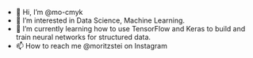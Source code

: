 - 👋 Hi, I’m @mo-cmyk
- 👀 I’m interested in Data Science, Machine Learning.
- 🌱 I’m currently learning how to use TensorFlow and Keras to build and train neural networks for structured data.
- 📫 How to reach me @moritzstei on Instagram

<!---
mo-cmyk/mo-cmyk is a ✨ special ✨ repository because its `README.md` (this file) appears on your GitHub profile.
You can click the Preview link to take a look at your changes.
--->
